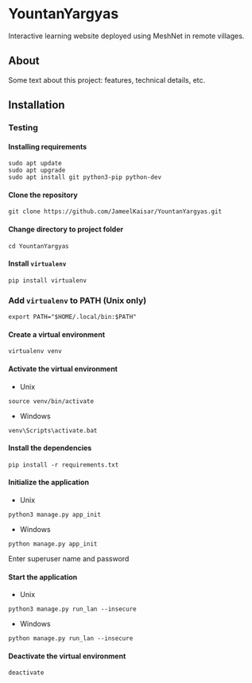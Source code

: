 # YountanYargyas
Interactive learning website deployed using MeshNet in remote villages.


## About
Some text about this project: features, technical details, etc.


## Installation

### Testing

#### Installing requirements
```
sudo apt update
sudo apt upgrade
sudo apt install git python3-pip python-dev
```

#### Clone the repository
```
git clone https://github.com/JameelKaisar/YountanYargyas.git
```

#### Change directory to project folder
```
cd YountanYargyas
```

#### Install `virtualenv`
```
pip install virtualenv
```

### Add `virtualenv` to PATH (Unix only)
```
export PATH="$HOME/.local/bin:$PATH"
```

#### Create a virtual environment
```
virtualenv venv
```

#### Activate the virtual environment
- Unix
```
source venv/bin/activate
```
- Windows
```
venv\Scripts\activate.bat
```

#### Install the dependencies
```
pip install -r requirements.txt
```

#### Initialize the application
- Unix
```
python3 manage.py app_init
```
- Windows
```
python manage.py app_init
```
Enter superuser name and password

#### Start the application
- Unix
```
python3 manage.py run_lan --insecure
```
- Windows
```
python manage.py run_lan --insecure
```

#### Deactivate the virtual environment
```
deactivate
```
